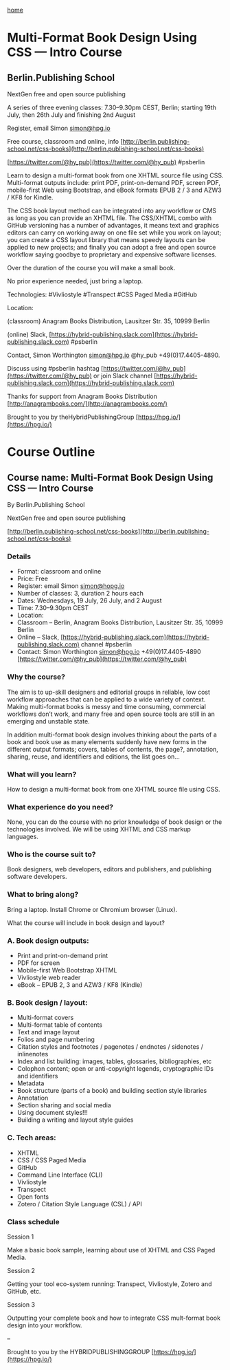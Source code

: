 [home](http://berlin.publishing-school.net)

# Multi-Format Book Design Using CSS — Intro Course

## Berlin.Publishing School

NextGen free and open source publishing

A series of three evening classes: 7.30–9.30pm CEST, Berlin; starting 19th July, then 26th July and finishing 2nd August

Register, email Simon [simon@hpg.io](mailto:simon@hpg.io)

Free course, classroom and online, info [http://berlin.publishing-school.net/css-books](http://berlin.publishing-school.net/css-books)

[https://twitter.com/@hy_pub](https://twitter.com/@hy_pub) #psberlin

Learn to design a multi-format book from one XHTML source file using CSS. Multi-format outputs include: print PDF, print-on-demand PDF, screen PDF, mobile-first Web using Bootstrap, and eBook formats EPUB 2 / 3 and AZW3 / KF8 for Kindle.

The CSS book layout method can be integrated into any workflow or CMS as long as you can provide an XHTML file. The CSS/XHTML combo with GitHub versioning has a number of advantages, it means text and graphics editors can carry on working away on one file set while you work on layout; you can create a CSS layout library that means speedy layouts can be applied to new projects; and finally you can adopt a free and open source workflow saying goodbye to proprietary and expensive software licenses.

Over the duration of the course you will make a small book.

No prior experience needed, just bring a laptop.

Technologies: #Vivliostyle #Transpect #CSS Paged Media #GitHub

Location:

(classroom) Anagram Books Distribution, Lausitzer Str. 35, 10999 Berlin

(online) Slack, [https://hybrid-publishing.slack.com](https://hybrid-publishing.slack.com) #psberlin

Contact, Simon Worthington simon@hpg.io @hy_pub +49(0)17.4405-4890.

Discuss using #psberlin hashtag 
[https://twitter.com/@hy_pub](https://twitter.com/@hy_pub) or join Slack channel [https://hybrid-publishing.slack.com](https://hybrid-publishing.slack.com)

Thanks for support from Anagram Books Distribution [http://anagrambooks.com/](http://anagrambooks.com/)

Brought to you by theHybridPublishingGroup [https://hpg.io/](https://hpg.io/)

# Course Outline

## Course name: Multi-Format Book Design Using CSS — Intro Course

By Berlin.Publishing School

NextGen free and open source publishing

[http://berlin.publishing-school.net/css-books](http://berlin.publishing-school.net/css-books)

### Details

* Format: classroom and online
* Price: Free
* Register: email Simon simon@hopg.io 
* Number of classes: 3, duration 2 hours each
* Dates: Wednesdays, 19 July, 26 July, and 2 August
* Time: 7.30–9.30pm CEST
* Location: 
* Classroom – Berlin, Anagram Books Distribution, Lausitzer Str. 35, 10999 Berlin
* Online – Slack, [https://hybrid-publishing.slack.com](https://hybrid-publishing.slack.com) channel #psberlin
* Contact: Simon Worthington simon@hpg.io +49(0)17.4405-4890 [https://twitter.com/@hy_pub](https://twitter.com/@hy_pub)

### Why the course?

The aim is to up-skill designers and editorial groups in reliable, low cost workflow approaches that can be applied to a wide variety of context. Making multi-format books is messy and time consuming, commercial workflows don’t work, and many free and open source tools are still in an emerging and unstable state.

In addition multi-format book design involves thinking about the parts of a book and book use as many elements suddenly have new forms in the different output formats; covers, tables of contents, the page?, annotation, sharing, reuse, and identifiers and editions, the list goes on…

### What will you learn?

How to design a multi-format book from one XHTML source file using CSS.

### What experience do you need?

None, you can do the course with no prior knowledge of book design or the technologies involved. We will be using XHTML and CSS markup languages.

### Who is the course suit to?

Book designers, web developers, editors and publishers, and publishing software developers.

### What to bring along?

Bring a laptop. Install Chrome or Chromium browser (Linux).

What the course will include in book design and layout?

### A. Book design outputs:

* Print and print-on-demand print
* PDF for screen
* Mobile-first Web Bootstrap XHTML
* Vivliostyle web reader
* eBook – EPUB 2, 3 and AZW3 / KF8 (Kindle)

### B. Book design / layout:

* Multi-format covers
* Multi-format table of contents
* Text and image layout
* Folios and page numbering
* Citation styles and footnotes / pagenotes / endnotes / sidenotes / inlinenotes
* Index and list building: images, tables, glossaries, bibliographies, etc
* Colophon content; open or anti-copyright legends, cryptographic IDs and identifiers
* Metadata
* Book structure (parts of a book) and building section style libraries
* Annotation
* Section sharing and social media
* Using document styles!!!
* Building a writing and layout style guides

### C. Tech areas:

* XHTML
* CSS / CSS Paged Media
* GitHub
* Command Line Interface (CLI)
* Vivliostyle
* Transpect
* Open fonts
* Zotero / Citation Style Language (CSL) / API

### Class schedule

Session 1

Make a basic book sample, learning about use of XHTML and CSS Paged Media.

Session 2

Getting your tool eco-system running: Transpect, Vivliostyle, Zotero and GitHub, etc.

Session 3

Outputting your complete book and how to integrate CSS mult-format book design into your workflow.

–

Brought to you by the HYBRIDPUBLISHINGGROUP [https://hpg.io/](https://hpg.io/)

